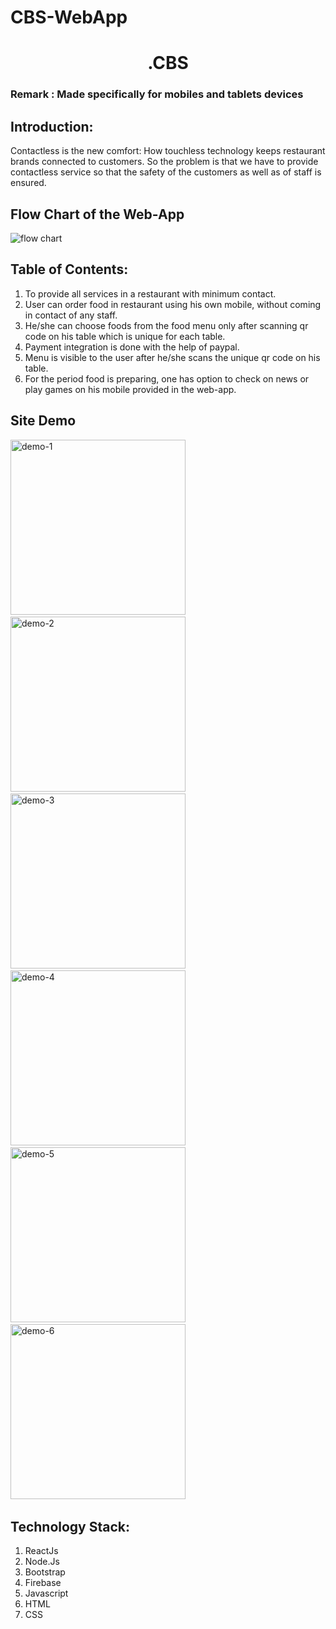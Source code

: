 # CBS-WebApp

<h1 align="center">.CBS</h1>
<p align="center">
</p>

### Remark : Made specifically for mobiles and tablets devices


## Introduction:

Contactless is the new comfort: How touchless technology keeps restaurant brands connected to customers. So the problem is that we have to provide contactless service so that the safety of the customers as well as of staff is ensured.

## Flow Chart of the Web-App

<img src="https://github.com/krishnakumar1128/CBS-WebApp/blob/main/flowChart.png" alt="flow chart" />

## Table of Contents:

1. To provide all services in a restaurant with minimum contact.
2. User can order food in restaurant using his own mobile, without coming in contact of any staff.
3. He/she can choose foods from the food menu only after scanning qr code on his table which is unique for each table.
4. Payment integration is done with the help of paypal.
5. Menu is visible to the user after he/she scans the unique qr code on his table.
6. For the period food is preparing, one has option to check on news or play games on his mobile provided in the web-app.<br>

## Site Demo

<img src="https://github.com/krishnakumar1128/CBS-WebApp/blob/main/demoImages/demo1.png" width="280" alt="demo-1"> &nbsp; <img src="https://gauravk268.github.io/Hack36_CodeBrigade/demoImages/demo2.png" width="280" alt="demo-2"> &nbsp; <img src="https://github.com/krishnakumar1128/CBS-WebApp/blob/main/demoImages/demo3.png" width="280" alt="demo-3"> &nbsp;
<img src="https://github.com/krishnakumar1128/CBS-WebApp/blob/main/demoImages/demo4.png" width="280" alt="demo-4"> &nbsp; <img src="https://github.com/krishnakumar1128/CBS-WebApp/blob/main/demoImages/demo5.png" width="280" alt="demo-5"> &nbsp; <img src="https://github.com/krishnakumar1128/CBS-WebApp/blob/main/demoImages/demo6.png" width="280" alt="demo-6"> &nbsp;

## Technology Stack:

   1. ReactJs<br>
   2. Node.Js<br>
   3. Bootstrap<br>
   4. Firebase<br>
   5. Javascript<br>
   6. HTML<br>
   7. CSS<br>
